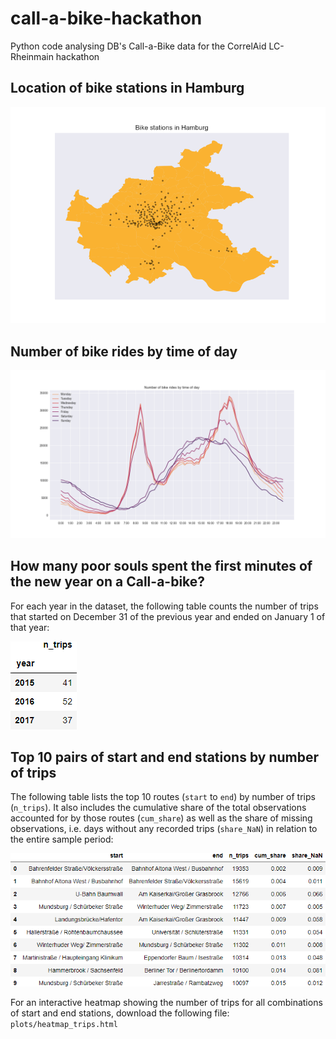 # call-a-bike-hackathon
Python code analysing DB's Call-a-Bike data for the CorrelAid LC-Rheinmain hackathon

## Location of bike stations in Hamburg

![alt text](./plots/bike_stations_HH.png)

## Number of bike rides by time of day

![alt text](./plots/trips_by_weekday.png)

## How many poor souls spent the first minutes of the new year on a Call-a-bike? 

For each year in the dataset, the following table counts the number of trips that started on December 31 of the previous year and ended on January 1 of that year:

![alt text](./tables/n_trips_newyearseve.png)

## Top 10 pairs of start and end stations by number of trips
The following table lists the top 10 routes (`start` to `end`) by number of trips (`n_trips`). It also includes the cumulative share of the total observations accounted for by those routes (`cum_share`) as well as the share of missing observations, i.e. days without any recorded trips (`share_NaN`) in relation to the entire sample period:

![alt text](./tables/top10_trips_stations.png)

For an interactive heatmap showing the number of trips for all combinations of start and end stations, download the following file: `plots/heatmap_trips.html`
